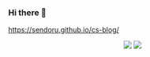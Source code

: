 ### Hi there 👋

https://sendoru.github.io/cs-blog/

<div align=center>
  <img src="http://mazassumnida.wtf/api/v2/generate_badge?boj=sendol">
  <img src="http://mazandi.herokuapp.com/api?handle=sendol&theme=warm"/>
</div>
<!--
**sendoru/sendoru** is a ✨ _special_ ✨ repository because its `README.md` (this file) appears on your GitHub profile.

Here are some ideas to get you started:

- 🔭 I’m currently working on ...
- 🌱 I’m currently learning ...
- 👯 I’m looking to collaborate on ...
- 🤔 I’m looking for help with ...
- 💬 Ask me about ...
- 📫 How to reach me: ...
- 😄 Pronouns: ...
- ⚡ Fun fact: ...
-->
